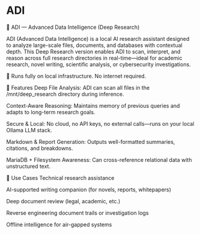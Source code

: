 # ADI
🧠 ADI — Advanced Data Intelligence (Deep Research)

ADI (Advanced Data Intelligence) is a local AI research assistant designed to analyze large-scale files, documents, and databases with contextual depth. This Deep Research version enables ADI to scan, interpret, and reason across full research directories in real-time—ideal for academic research, novel writing, scientific analysis, or cybersecurity investigations.

🔐 Runs fully on local infrastructure. No internet required.

🚀 Features
Deep File Analysis: ADI can scan all files in the /mnt/deep_research directory during inference.

Context-Aware Reasoning: Maintains memory of previous queries and adapts to long-term research goals.

Secure & Local: No cloud, no API keys, no external calls—runs on your local Ollama LLM stack.

Markdown & Report Generation: Outputs well-formatted summaries, citations, and breakdowns.

MariaDB + Filesystem Awareness: Can cross-reference relational data with unstructured text.

🧩 Use Cases
Technical research assistance

AI-supported writing companion (for novels, reports, whitepapers)

Deep document review (legal, academic, etc.)

Reverse engineering document trails or investigation logs

Offline intelligence for air-gapped systems
